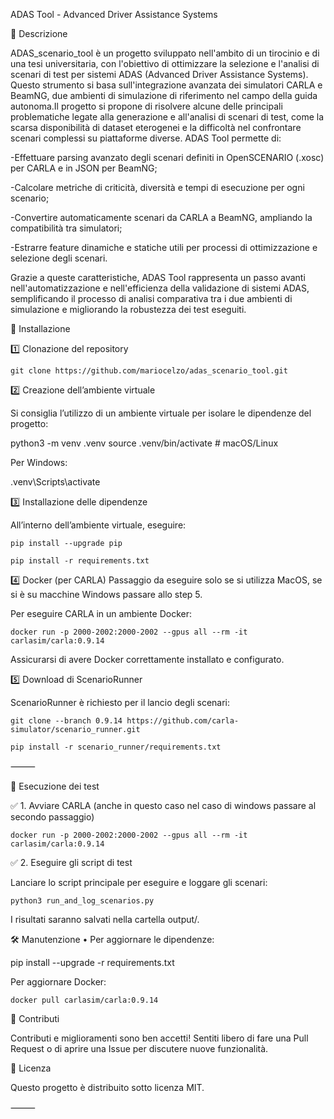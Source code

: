 ADAS Tool - Advanced Driver Assistance Systems

📌 Descrizione

ADAS_scenario_tool è un progetto sviluppato nell'ambito di un tirocinio e di una tesi universitaria, con l'obiettivo di ottimizzare la selezione e l'analisi di scenari di test per sistemi ADAS (Advanced Driver Assistance Systems). Questo strumento si basa sull'integrazione avanzata dei simulatori CARLA e BeamNG, due ambienti di simulazione di riferimento nel campo della guida autonoma.Il progetto si propone di risolvere alcune delle principali problematiche legate alla generazione e all'analisi di scenari di test, come la scarsa disponibilità di dataset eterogenei e la difficoltà nel confrontare scenari complessi su piattaforme diverse. ADAS Tool permette di:

-Effettuare parsing avanzato degli scenari definiti in OpenSCENARIO (.xosc) per CARLA e in JSON per BeamNG;

-Calcolare metriche di criticità, diversità e tempi di esecuzione per ogni scenario;

-Convertire automaticamente scenari da CARLA a BeamNG, ampliando la compatibilità tra simulatori;

-Estrarre feature dinamiche e statiche utili per processi di ottimizzazione e selezione degli scenari.

Grazie a queste caratteristiche, ADAS Tool rappresenta un passo avanti nell'automatizzazione e nell'efficienza della validazione di sistemi ADAS, semplificando il processo di analisi comparativa tra i due ambienti di simulazione e migliorando la robustezza dei test eseguiti.


🚀 Installazione

1️⃣ Clonazione del repository


	git clone https://github.com/mariocelzo/adas_scenario_tool.git


2️⃣ Creazione dell’ambiente virtuale

Si consiglia l’utilizzo di un ambiente virtuale per isolare le dipendenze del progetto:

python3 -m venv .venv
source .venv/bin/activate   # macOS/Linux

Per Windows:

.venv\\Scripts\\activate

3️⃣ Installazione delle dipendenze

All’interno dell’ambiente virtuale, eseguire:


	pip install --upgrade pip

	pip install -r requirements.txt

4️⃣ Docker (per CARLA) Passaggio da eseguire solo se si utilizza MacOS, se si è su macchine Windows passare allo step 5.

Per eseguire CARLA in un ambiente Docker:


	docker run -p 2000-2002:2000-2002 --gpus all --rm -it carlasim/carla:0.9.14

Assicurarsi di avere Docker correttamente installato e configurato.

5️⃣ Download di ScenarioRunner

ScenarioRunner è richiesto per il lancio degli scenari:


	git clone --branch 0.9.14 https://github.com/carla-simulator/scenario_runner.git

	pip install -r scenario_runner/requirements.txt


⸻

🔄 Esecuzione dei test

✅ 1. Avviare CARLA (anche in questo caso nel caso di windows passare al secondo passaggio)


	docker run -p 2000-2002:2000-2002 --gpus all --rm -it carlasim/carla:0.9.14

✅ 2. Eseguire gli script di test

Lanciare lo script principale per eseguire e loggare gli scenari:


	python3 run_and_log_scenarios.py

I risultati saranno salvati nella cartella output/.





🛠️ Manutenzione
	•	Per aggiornare le dipendenze:

pip install --upgrade -r requirements.txt

Per aggiornare Docker:


	docker pull carlasim/carla:0.9.14






🤝 Contributi

Contributi e miglioramenti sono ben accetti! Sentiti libero di fare una Pull Request o di aprire una Issue per discutere nuove funzionalità.


📝 Licenza

Questo progetto è distribuito sotto licenza MIT.

⸻

